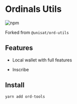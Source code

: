 # Ordinals Utils

![npm](https://img.shields.io/npm/v/ord-tools)

Forked from `@unisat/ord-utils`

## Features

- Local wallet with full features

- Inscribe

## Install

```
yarn add ord-tools
```